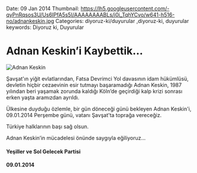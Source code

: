 Date: 09 Jan 2014
Thumbnail: https://lh5.googleusercontent.com/-qyPnRqsos3U/Us6IPfA5s5I/AAAAAAAABLs/i0i_TqhYCvo/w641-h516-no/adnankeskin.jpg
Categories: diyoruz-ki/duyurular ,diyoruz-ki, duyurular
keywords: Diyoruz ki, Duyurular

# Adnan Keskin’i Kaybettik…

![Adnan Keskin](https://lh5.googleusercontent.com/-qyPnRqsos3U/Us6IPfA5s5I/AAAAAAAABLs/i0i_TqhYCvo/w641-h516-no/adnankeskin.jpg)


Şavşat'ın yiğit evlatlarından, Fatsa Devrimci Yol davasının idam hükümlüsü, devletin hiçbir cezaevinin esir tutmayı başaramadığı Adnan Keskin, 1987 yılından beri yaşamak zorunda kaldığı Köln’de geçirdiği kalp krizi sonrası erken yaşta aramızdan ayrıldı.

Ülkesine duyduğu özlemle, bir gün döneceği günü bekleyen Adnan Keskin'i, 09.01.2014 Perşembe günü, vatanı Şavşat'ta toprağa vereceğiz.

Türkiye halklarının başı sağ olsun.

Adnan Keskin’in mücadelesi önünde saygıyla eğiliyoruz…


#### Yeşiller ve Sol Gelecek Partisi 
#### 09.01.2014
